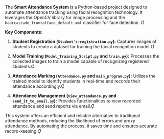 The **Smart Attendance System** is a Python-based project designed to automate attendance tracking using facial recognition technology. It leverages the OpenCV library for image processing and the `haarcascade_frontalface_default.xml` classifier for face detection. 

**Key Components:**

1. **Student Registration (`Student's-registration.py`):** Captures images of students to create a dataset for training the facial recognition model.

2. **Model Training (`Model_Training_Script.py` and `train.py`):** Processes the collected images to train a model capable of recognizing registered students.

3. **Attendance Marking (`Attendance.py` and `main_program.py`):** Utilizes the trained model to identify students in real-time and records their attendance accordingly.

4. **Attendance Management (`view_attendance.py` and `send_it_to_email.py`):** Provides functionalities to view recorded attendance and send reports via email.

This system offers an efficient and reliable alternative to traditional attendance methods, reducing the likelihood of errors and proxy attendance. By automating the process, it saves time and ensures accurate record-keeping. 
